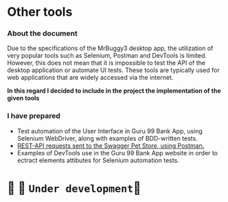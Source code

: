 # Other tools
### About the document
Due to the specifications of the MrBuggy3 desktop app, the utilization of very popular tools such as Selenium, Postman and DevTools is limited. 
However, this does not mean that it is impossible to test the API of the desktop application or automate UI tests. 
These tools are typically used for web applications that are widely accessed via the internet.

**In this regard I decided to include in the project the implementation of the given tools**

### I have prepared
* Test automation of the User Interface in Guru 99 Bank App, using Selenium WebDriver, along with examples of BDD-written tests.
* [REST-API requests sent to the Swagger Pet Store, using Postman.](https://github.com/MalfiRG/Project1/blob/main/Other-tools/REST-API-Postman.md)
* Examples of DevTools use in the Guru 99 Bank App website in order to ectract elements attibutes for Selenium automation tests.

# :construction_worker: :construction: `Under development`:construction:
